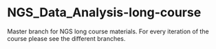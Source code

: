 # NGS_Data_Analysis-long-course
Master branch for NGS long course materials. For every iteration of the course please see the different branches.


